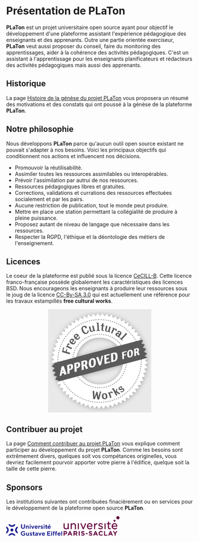# Présentation de PLaTon

**PLaTon** est un projet universitaire open source ayant pour objectif le développement
d'une plateforme assistant l'expérience pédagogique des enseignants et des apprenants.
Outre une partie orientée exerciseur, **PLaTon** veut aussi proposer du conseil, faire 
du monitoring des apprentissages, aider à la cohérence des activités pédagogiques. C'est 
un assistant à l'apprentissage pour les enseignants planificateurs et rédacteurs des 
activités pédagogiques mais aussi des apprenants.


## Historique

La page [Histoire de la génèse du projet PLaTon](histoire.md) vous proposera un résumé 
des motivations et des constats qui ont poussé à la génèse de la plateforme **PLaTon**.


## Notre philosophie

Nous développons **PLaTon** parce qu'aucun outil open source existant ne pouvait s'adapter 
à nos besoins. Voici les principaux objectifs qui conditionnent nos actions et influencent
nos décisions.

* Promouvoir la réutilisabilité.
* Assimiler toutes les ressources assimilables ou interopérables.
* Prévoir l'assimilation par autrui de nos ressources.
* Ressources pédagogiques libres et gratuites.
* Corrections, validations et currations des ressources effectuées socialement et par les pairs.
* Aucune restriction de publication, tout le monde peut produire.
* Mettre en place une station permettant la collégialité de produire à pleine puissance.
* Proposez autant de niveau de langage que nécessaire dans les ressources.
* Respecter la RGPD, l'éthique et la déontologie des métiers de l'enseignement.


## Licences

Le coeur de la plateforme est publié sous la licence 
<a href="https://github.com/PremierLangage/premierlangage/blob/master/LICENSE" target="blank">CeCILL-B</a>. Cette 
licence franco-française possède globalement les caractéristiques des licences BSD. Nous 
encourageons les enseignants à produire leur ressources sous le joug de la licence
<a href="https://creativecommons.org/licenses/by-sa/3.0/fr/" target="blank">CC-By-SA 3.0</a> 
qui est actuellement une référence pour les travaux estampillés **free cultural works**.

<p align="center">
<img alt="Approuved for free cultural works" src="images/FreeCulturalWorks_seal_x2.jpg">
</p>

## Contribuer au projet

La page [Comment contribuer au projet PLaTon](contribuer.md) vous explique comment 
participer au développement du projet **PLaTon**. Comme les besoins sont extrêmement
divers, quelques soit vos compétances originelles, vous devriez facilement pourvoir 
apporter votre pierre à l'édifice, quelque soit la taille de cette pierre.

## Sponsors

Les institutions suivantes ont contribuées finacièrement ou en services pour le 
développement de la plateforme open source **PLaTon**.

<img alt="Logo de l'université Gustave Eiffel" src="images/logo_univ_gustave_eiffel_rvb.svg" width="30%">


<img alt="Logo de l'université Paris Saclay" src="images/logo-ups.svg" width="30%">

